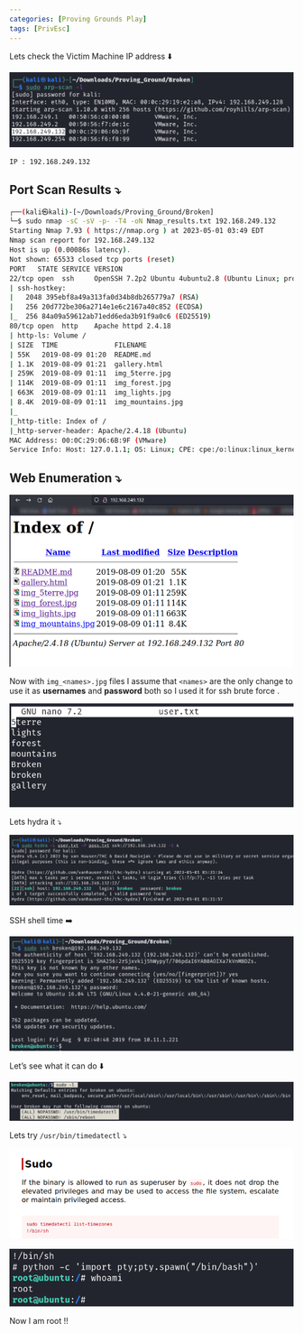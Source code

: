 ```yaml
---
categories: [Proving Grounds Play]
tags: [PrivEsc]
---
```

Lets check the Victim Machine IP address ⬇️

![Untitled](/Vulnhub-Files/img/Broken/Untitled.png)

```bash
IP : 192.168.249.132
```

## Port Scan Results ⤵️

```bash
┌──(kali㉿kali)-[~/Downloads/Proving_Ground/Broken]
└─$ sudo nmap -sC -sV -p- -T4 -oN Nmap_results.txt 192.168.249.132
Starting Nmap 7.93 ( https://nmap.org ) at 2023-05-01 03:49 EDT
Nmap scan report for 192.168.249.132
Host is up (0.00086s latency).
Not shown: 65533 closed tcp ports (reset)
PORT   STATE SERVICE VERSION
22/tcp open  ssh     OpenSSH 7.2p2 Ubuntu 4ubuntu2.8 (Ubuntu Linux; protocol 2.0)
| ssh-hostkey: 
|   2048 395ebf8a49a313fa0d34b8db265779a7 (RSA)
|   256 20d772be306a2714e1e6c2167a40c852 (ECDSA)
|_  256 84a09a59612ab71edd6eda3b91f9a0c6 (ED25519)
80/tcp open  http    Apache httpd 2.4.18
| http-ls: Volume /
| SIZE  TIME              FILENAME
| 55K   2019-08-09 01:20  README.md
| 1.1K  2019-08-09 01:21  gallery.html
| 259K  2019-08-09 01:11  img_5terre.jpg
| 114K  2019-08-09 01:11  img_forest.jpg
| 663K  2019-08-09 01:11  img_lights.jpg
| 8.4K  2019-08-09 01:11  img_mountains.jpg
|_
|_http-title: Index of /
|_http-server-header: Apache/2.4.18 (Ubuntu)
MAC Address: 00:0C:29:06:6B:9F (VMware)
Service Info: Host: 127.0.1.1; OS: Linux; CPE: cpe:/o:linux:linux_kernel
```

## Web Enumeration ⤵️

![Untitled](/Vulnhub-Files/img/Broken/Untitled%201.png)

Now with `img_<names>.jpg` files I assume that `<names>` are the only change to use it as **usernames** and **password** both so I used it for ssh brute force .

![Untitled](/Vulnhub-Files/img/Broken/Untitled%202.png)

Lets hydra it ⤵️

![Untitled](/Vulnhub-Files/img/Broken/Untitled%203.png)

SSH shell time ➡️

![Untitled](/Vulnhub-Files/img/Broken/Untitled%204.png)

Let’s see what it can do ⬇️

![Untitled](/Vulnhub-Files/img/Broken/Untitled%205.png)

Lets try `/usr/bin/timedatectl` ⤵️

![Untitled](/Vulnhub-Files/img/Broken/Untitled%206.png)

![Untitled](/Vulnhub-Files/img/Broken/Untitled%207.png)

Now I am root !!